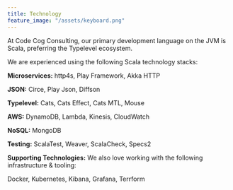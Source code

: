 ```yaml
---
title: Technology
feature_image: "/assets/keyboard.png"
---
```

At Code Cog Consulting, our primary development language on the JVM is Scala, preferring the Typelevel ecosystem.

We are experienced using the following Scala technology stacks:

**Microservices:** http4s, Play Framework, Akka HTTP

**JSON:** Circe, Play Json, Diffson

**Typelevel:** Cats, Cats Effect, Cats MTL, Mouse

**AWS:** DynamoDB, Lambda, Kinesis, CloudWatch

**NoSQL:** MongoDB

**Testing:** ScalaTest, Weaver, ScalaCheck, Specs2

**Supporting Technologies:** We also love working with the following infrastructure & tooling:

Docker, Kubernetes, Kibana, Grafana, Terrform 

